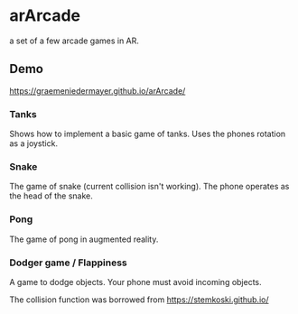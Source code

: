 # arArcade
a set of a few arcade games in AR.

## Demo
https://graemeniedermayer.github.io/arArcade/

### Tanks 
Shows how to implement a basic game of tanks. Uses the phones rotation as a joystick.

### Snake
The game of snake (current collision isn't working). The phone operates as the head of the snake.

### Pong
The game of pong in augmented reality.

### Dodger game / Flappiness
A game to dodge objects. Your phone must avoid incoming objects.


The collision function was borrowed from https://stemkoski.github.io/
